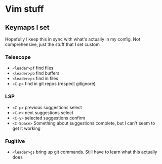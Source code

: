 # Vim stuff

## Keymaps I set

Hopefully I keep this in sync with what's actually in my config. Not comprehensive,
just the stuff that I set custom

### Telescope

- `<leader>pf` find files
- `<leader>pb` find buffers
- `<leader>ps` find in files
- `<C-p>` find in git repos (respect gitignore)

### LSP

- `<C-p>` previous suggestions select
- `<C-n>` next suggestions select
- `<C-y>` selected suggestions confirm
- `<C-Space>` Something about suggestions complete, but I can't seem to get it working

### Fugitive

- `<leader>gs` bring up git commands. Still have to learn what this actually does
